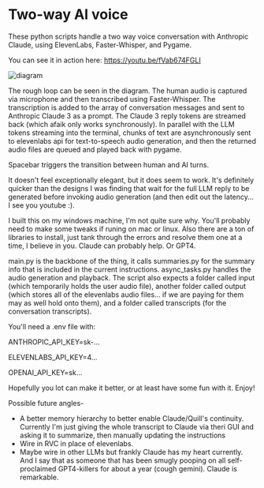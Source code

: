 # Two-way AI voice
These python scripts handle a two way voice conversation with Anthropic Claude, using ElevenLabs, Faster-Whisper, and Pygame. 

You can see it in action here: https://youtu.be/fVab674FGLI

![diagram](https://github.com/ccappetta/bidirectional_streaming_ai_voice/assets/36048795/a43d6e1d-4f6a-42c6-9e93-11f19466e989)

The rough loop can be seen in the diagram. The human audio is captured via microphone and then transcribed using Faster-Whisper. The transcription is added to the array of conversation messages and sent to Anthropic Claude 3 as a prompt. The Claude 3 reply tokens are streamed back (which afaik only works synchronously). 
In parallel with the LLM tokens streaming into the terminal, chunks of text are asynchronously sent to elevenlabs api for text-to-speech audio generation, and then the returned audio files are queued and played back with pygame.

Spacebar triggers the transition between human and AI turns.

It doesn't feel exceptionally elegant, but it does seem to work. It's definitely quicker than the designs I was finding that wait for the full LLM reply to be generated before invoking audio generation (and then edit out the latency... I see you youtube :). 

I built this on my windows machine, I'm not quite sure why. You'll probably need to make some tweaks if runing on mac or linux. Also there are a ton of libraries to install, just tank through the errors and resolve them one at a time, I believe in you. Claude can probably help. Or GPT4.

main.py is the backbone of the thing, it calls summaries.py for the summary info that is included in the current instructions. async_tasks.py handles the audio generation and playback. The script also expects a folder called input (which temporarily holds the user audio file), another folder called output (which stores all of the elevenlabs audio files... if we are paying for them may as well hold onto them), and a folder called transcripts (for the conversation transcripts).

You'll need a .env file with:

ANTHROPIC_API_KEY=sk-...

ELEVENLABS_API_KEY=4...

OPENAI_API_KEY=sk...

Hopefully you lot can make it better, or at least have some fun with it. Enjoy!

Possible future angles-
- A better memory hierarchy to better enable Claude/Quill's continuity. Currently I'm just giving the whole transcript to Claude via theri GUI and asking it to summarize, then manually updating the instructions
- Wire in RVC in place of elevenlabs.
- Maybe wire in other LLMs but frankly Claude has my heart currently. And I say that as someone that has been smugly pooping on all self-proclaimed GPT4-killers for about a year (cough gemini). Claude is remarkable.

